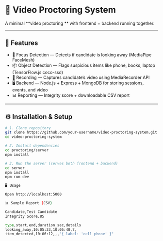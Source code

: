 # 🎥 Video Proctoring System

A minimal **video proctoring ** with frontend + backend running together.

---

## 🚀 Features
- 👀 Focus Detection — Detects if candidate is looking away (MediaPipe FaceMesh)  
- 📦 Object Detection — Flags suspicious items like phone, books, laptop (TensorFlow.js coco-ssd)  
- 🎥 Recording — Captures candidate’s video using MediaRecorder API  
- 🖥️ Backend — Node.js + Express + MongoDB for storing sessions, events, and video  
- 📊 Reporting — Integrity score + downloadable CSV report  

---

## ⚙️ Installation & Setup

```bash
# 1. Clone repository
git clone https://github.com/your-username/video-proctoring-system.git
cd video-proctoring-system

# 2. Install dependencies
cd proctoring/server
npm install

# 3. Run the server (serves both frontend + backend)
cd server
npm install
npm run dev

🖥️ Usage

Open http://localhost:5000

📊 Sample Report (CSV)

Candidate,Test Candidate
Integrity Score,85

type,start,end,duration_sec,details
looking_away,10:05:33,10:05:40,7,
item_detected,10:06:12,,,"{ label: 'cell phone' }"


